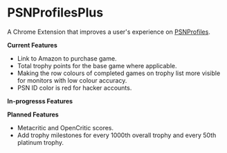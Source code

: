 # PSNProfilesPlus

A Chrome Extension that improves a user's experience on <a href="https://psnprofiles.com/">PSNProfiles</a>.

<b>Current Features</b><br>
* Link to Amazon to purchase game.
* Total trophy points for the base game where applicable.
* Making the row colours of completed games on trophy list more visible for monitors with low colour accuracy.
* PSN ID color is red for hacker accounts.

<b>In-progresss Features</b><br>

<b>Planned Features</b><br>
* Metacritic and OpenCritic scores.
* Add trophy milestones for every 1000th overall trophy and every 50th platinum trophy.
